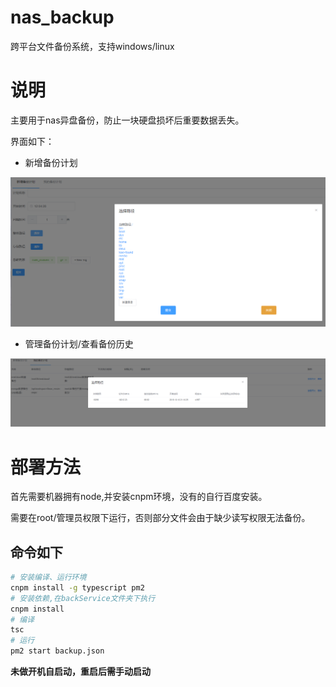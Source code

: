 # nas_backup
跨平台文件备份系统，支持windows/linux

# 说明

主要用于nas异盘备份，防止一块硬盘损坏后重要数据丢失。

界面如下：

- 新增备份计划

![主界面](https://raw.githubusercontent.com/FleyX/files/master/blog/20191013120920.png)

- 管理备份计划/查看备份历史

![](https://raw.githubusercontent.com/FleyX/files/master/blog/20191013121035.png)

# 部署方法

首先需要机器拥有node,并安装cnpm环境，没有的自行百度安装。

需要在root/管理员权限下运行，否则部分文件会由于缺少读写权限无法备份。

## 命令如下

```bash
# 安装编译、运行环境
cnpm install -g typescript pm2
# 安装依赖,在backService文件夹下执行
cnpm install
# 编译
tsc
# 运行
pm2 start backup.json
```

**未做开机自启动，重启后需手动启动**
